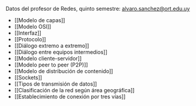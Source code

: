 Datos del profesor de Redes, quinto semestre: alvaro.sanchez@ort.edu.uy

- [[Modelo de capas]]
- [[Modelo OSI]]
- [[Interfaz]]
- [[Protocolo]]
- [[Diálogo extremo a extremo]]
- [[Diálogo entre equipos intermedios]]
- [[Modelo cliente-servidor]]
- [[Modelo peer to peer (P2P)]]
- [[Modelo de distribución de contenido]]
- [[Sockets]]
- [[Tipos de transmisión de datos]]
- [[Clasificación de la red según área geográfica]]
- [[Establecimiento de conexión por tres vías]]